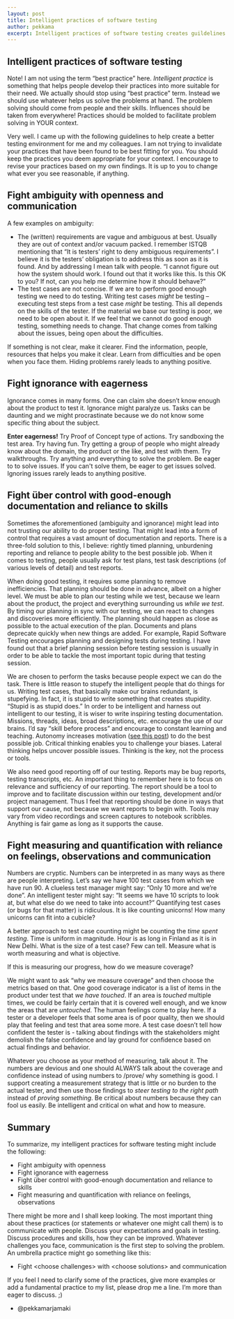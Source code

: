 ```yaml
---
layout: post
title: Intelligent practices of software testing
author: pekkama
excerpt: Intelligent practices of software testing creates guildelines to make software testing more context responsive
---
```


Intelligent practices of software testing
-----------------------------------------

Note! I am not using the term “best practice” here. *Intelligent practice* is something that helps people develop their practices into more suitable for their need. We actually should stop using “best practice” term. Instead we should use whatever helps us solve the problems at hand. The problem solving should come from people and their skills. Influences should be taken from everywhere! Practices should be molded to facilitate problem solving in YOUR context.

Very well. I came up with the following guidelines to help create a better testing environment for me and my colleagues. I am not trying to invalidate your practices that have been found to be best fitting for you. You should keep the practices you deem appropriate for your context. I encourage to revise your practices based on my own findings. It is up to you to change what ever you see reasonable, if anything.


Fight ambiguity with openness and communication
-----------------------------------------------

A few examples on ambiguity: 

- The (written) requirements are vague and ambiguous at best. Usually they are out of context and/or vacuum packed. I remember ISTQB mentioning that “It is testers’ right to deny ambiguous requirements”. I believe it is the testers’ obligation is to address this as soon as it is found. And by addressing I mean talk with people. “I cannot figure out how the system should work. I found out that it works like this. Is this OK to you? If not, can you help me determine how it should behave?”
- The test cases are not concise. If we are to perform good enough testing we need to do testing. Writing test cases *might* be testing – executing test steps from a test case *might* be testing. This all depends on the skills of the tester. If the material we base our testing is poor, we need to be open about it. If we feel that we cannot do good enough testing, something needs to change. That change comes from talking about the issues, being open about the difficulties. 

If something is not clear, make it clearer. Find the information, people, resources that helps you make it clear. Learn from difficulties and be open when you face them. Hiding problems rarely leads to anything positive.


Fight ignorance with eagerness
------------------------------

Ignorance comes in many forms. One can claim she doesn’t know enough about the product to test it. Ignorance might paralyze us. Tasks can be daunting and we might procrastinate because we do not know some specific thing about the subject. 

**Enter eagerness!** Try Proof of Concept type of actions. Try sandboxing the test area. Try having fun. Try getting a group of people who might already know about the domain, the product or the like, and test with them. Try walkthroughs. Try anything and everything to solve the problem. Be eager to to solve issues. If you can't solve them, be eager to get issues solved. Ignoring issues rarely leads to anything positive.


Fight über control with good-enough documentation and reliance to skills
------------------------------------------------------------------------

Sometimes the aforementioned (ambiguity and ignorance) might lead into not trusting our ability to do proper testing. That might lead into a form of control that requires a vast amount of documentation and reports. There is a three-fold solution to this, I believe: rightly timed planning, unburdening reporting and reliance to people ability to the best possible job. When it comes to testing, people usually ask for test plans, test task descriptions (of various levels of detail) and test reports.

When doing good testing, it requires some planning to remove inefficiencies. That planning should be done in advance, albeit on a higher level. We must be able to plan our testing while we test, because we learn about the product, the project and everything surrounding us *while we test*. By timing our planning in sync with our testing, we can react to changes and discoveries more efficiently. The planning should happen as close as possible to the actual execution of the plan. Documents and plans deprecate quickly when new things are added. For example, Rapid Software Testing encourages planning and designing tests during testing. I have found out that a brief planning session before testing session is usually in order to be able to tackle the most important topic during that testing session.

We are chosen to perform the tasks because people expect we can do the task. There is little reason to stupefy the intelligent people that do things for us. Writing test cases, that basically make our brains redundant, is stupefying. In fact, it is stupid to write something that creates stupidity. “Stupid is as stupid does.” In order to be intelligent and harness out intelligent to our testing, it is wiser to write inspiring testing documentation. Missions, threads, ideas, broad descriptions, etc. encourage the use of our brains. I’d say “skill before process” and encourage to constant learning and teaching. Autonomy increases motivation ([see this post](http://how-do-i-test.blogspot.com/2012/01/motivation-30.html)) to do the best possible job. Critical thinking enables you to challenge your biases. Lateral thinking helps uncover possible issues. Thinking is the key, not the process or tools. 

We also need good reporting off of our testing. Reports may be bug reports, testing transcripts, etc. An important thing to remember here is to focus on relevance and sufficiency of our reporting. The report should be a tool to improve and to facilitate discussion within our testing, development and/or project management. Thus I feel that reporting should be done in ways that support our cause, not because we want reports to begin with. Tools may vary from video recordings and screen captures to notebook scribbles. Anything is fair game as long as it supports the cause. 


Fight measuring and quantification with reliance on feelings, observations and communication
------------------------------------------------------------------------------------------

Numbers are cryptic. Numbers can be interpreted in as many ways as there are people interpreting. Let’s say we have 100 test cases from which we have run 90. A clueless test manager might say: ”Only 10 more and we’re done”. An intelligent tester might say: “It seems we have 10 scripts to look at, but what else do we need to take into account?” Quantifying test cases (or bugs for that matter) is ridiculous. It is like counting unicorns! How many unicorns can fit into a cubicle?

A better approach to test case counting might be counting the *time spent testing*. Time is uniform in magnitude. Hour is as long in Finland as it is in New Delhi. What is the size of a test case? Few can tell. Measure what is worth measuring and what is objective.


If this is measuring our progress, how do we measure coverage?

We might want to ask “why we measure coverage” and then choose the metrics based on that. One good coverage indicator is a list of items in the product under test that *we have touched*. If an area is *touched* multiple times, we could be fairly certain that it is covered well enough, and we know the areas that are *untouched*. The human feelings come to play here. If a tester or a developer feels that some area is of poor quality, then we should play that feeling and test that area some more. A test case doesn’t tell how confident the tester is - talking about findings with the stakeholders might demolish the false confidence and lay ground for confidence based on actual findings and behavior.

Whatever you choose as your method of measuring, talk about it. The numbers are devious and one should ALWAYS talk about the coverage and confidence instead of using numbers to /prove/ why something is good. I support creating a measurement strategy that is little or no burden to the actual tester, and then use those findings to *steer testing to the right path* instead of *proving something*. Be critical about numbers because they can fool us easily. Be intelligent and critical on what and how to measure.


Summary
-------

To summarize, my intelligent practices for software testing might include the following:

- Fight ambiguity with openness
- Fight ignorance with eagerness
- Fight über control with good-enough documentation and reliance to skills
- Fight measuring and quantification with reliance on feelings, observations

There might be more and I shall keep looking. The most important thing about these practices (or statements or whatever one might call them) is to communicate with people. Discuss your expectations and goals in testing. Discuss procedures and skills, how they can be improved. Whatever challenges you face, communication is the first step to solving the problem. An umbrella practice might go something like this:

- Fight \<choose challenges\> with \<choose solutions\> and communication

If you feel I need to clarify some of the practices, give more examples or add a fundamental practice to my list, please drop me a line. I’m more than eager to discuss. ;)

- @pekkamarjamaki
